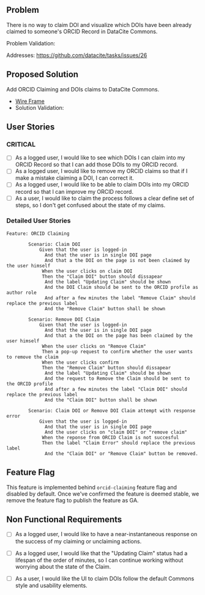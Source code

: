 
## Problem

There is no way to claim DOI and visualize which DOIs have been already claimed to someone's ORCID Record in DataCite Commons.

Problem Validation: 

Addresses: https://github.com/datacite/tasks/issues/26

## Proposed Solution 

Add ORCID Claiming and DOIs claims to DataCite Commons.
- [Wire Frame](https://www.figma.com/file/XY0mHdFJAqI0WkGAdBo3JJ/ORCID-Claiming?node-id=243%3A1)
- Solution Validation: 

## User Stories

### CRITICAL
- [ ] As a logged user, I would like to see which DOIs I can claim into my ORCID Record so that I can add those DOIs to my ORCID record.
- [ ] As a logged user, I would like to remove my ORCID claims so that if I make a mistake claiming a DOI, I can correct it.
- [ ] As a logged user, I would like to be able to claim DOIs into my ORCID record so that I can improve my ORCID record.
- [ ] As a user, I would like to claim the process follows a clear define set of steps, so I don't get confused about the state of my claims.

### Detailed User Stories

```cucumber
Feature: ORCID Claiming

        Scenario: Claim DOI
            Given that the user is logged-in
              And that the user is in single DOI page
              And that a the DOI on the page is not been claimed by the user himself
             When the user clicks on claim DOI
             Then the "Claim DOI" button should dissapear
              And the label "Updating Claim" should be shown
              And the DOI Claim should be sent to the ORCID profile as author role
              And after a few minutes the label "Remove Claim" should replace the previous label
              And the "Remove Claim" button shall be shown

        Scenario: Remove DOI Claim
            Given that the user is logged-in
              And that the user is in single DOI page
              And that a the DOI on the page has been claimed by the user himself
             When the user clicks on "Remove Claim"
             Then a pop-up request to confirm whether the user wants to remove the claim
             When the user clicks confirm
             Then the "Remove Claim" button should dissapear
              And the label "Updating Claim" should be shown
              And the request to Remove the Claim should be sent to the ORCID profile
              And after a few minutes the label "Claim DOI" should replace the previous label
              And the "Claim DOI" button shall be shown

        Scenario: Claim DOI or Remove DOI Claim attempt with response error
            Given that the user is logged-in
              And that the user is in single DOI page
              And the user clicks on "claim DOI" or "remove claim"
             When the reponse from ORCID Claim is not succesful
             Then the label "Claim Error" should replace the previous label
              And the "Claim DOI" or "Remove Claim" button be removed.

```

## Feature Flag

This feature is implemented behind `orcid-claiming` feature flag and disabled by default.
Once we've confirmed the feature is deemed stable, we remove the feature flag to publish the feature as GA.

## Non Functional Requirements

- [ ] As a logged user, I would like to have a near-instantaneous response on the success of my claiming or unclaiming actions.
- [ ] As a logged user, I would like that the "Updating Claim" status had a lifespan of the order of minutes, so I can continue working without worrying about the state of the Claim.
- [ ] As a user, I would like the UI to claim DOIs follow the default Commons style and usability elements.

